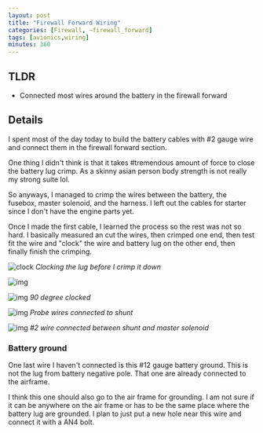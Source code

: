 ```yaml
---
layout: post
title: "Firewall Forward Wiring"
categories: [Firewall, ~firewall_forward]
tags: [avionics,wiring]
minutes: 360
---
```


## TLDR

- Connected most wires around the battery in the firewall forward

## Details

I spent most of the day today to build the battery cables with #2 gauge wire and connect them in the firewall forward section.

One thing I didn't think is that it takes #tremendous amount of force to close the battery lug crimp. As a skinny asian person body strength is not really my strong suite lol.

So anyways, I managed to crimp the wires between the battery, the fusebox, master solenoid, and the harness. I left out the cables for starter since I don't have the engine parts yet.

Once I made the first cable, I learned the process so the rest was not so hard. I basically measured an cut the wires, then crimped one end, then test fit the wire and "clock" the wire and battery lug on the other end, then finally finish the crimping.

![clock](https://lh3.googleusercontent.com/pw/AP1GczNZXsyJfZr_YSkc4c5H5TQ3V2W_DKwcmhzRCNXzcvonROQG1V-LSxeTbi9a9gyB7Cm0FKXdISGURVFFyu2QbcUGhDQulW2ftoUdBKbTFwZRYcHyReTDnwlJPmHip75CkqOIo1r4wtELRXdQFfwpHdYbJA=w2328-h3092-s-no-gm?authuser=0)
_Clocking the lug before I crimp it down_

![img](https://lh3.googleusercontent.com/pw/AP1GczPF-qPINg6usH_a137fgFYj85o3otmuCnM8TRu_xj1aA4k6BOzpq8KNGuSfvGDD-yD3mo7kaFxdrsAZW4sMMLV3ADQ-8ynFOsURcj7BDtTtPp2NjiXfmaEP-a9UTGYr_T853IinL4unAndaiPRY1gKKBA=w4080-h3072-s-no-gm?authuser=0)

![img](https://lh3.googleusercontent.com/pw/AP1GczPEkkpj24EdTxI0RDHu_8Rb4FEh9DQN0RNtSyozrdn8ilj85X2BLpiHnBvz0fj2aVVZC2sD05uCw4HHmW7kepBstjxUL4LZtpBwQOhOWh8nkRWvBj_gF00SCQOgJa2xnj9Og6uyhmMOrHlhjnzUKeGJyA=w4080-h3072-s-no-gm?authuser=0)
_90 degree clocked_

![img](https://lh3.googleusercontent.com/pw/AP1GczMnkNAZp1L7Tp_A6aZPGR5lBQ9ZwieiNS4vqDwWWEb7yXjlFw2e7vRAAsyzGvEDnCAmH3W9RqGGGdzSHtbMpe6PA0eGf6iavoZ3w09O0mP46uZniNXcZCgGPS7VF2DOgMJzdyITOro1NeK6ZAin-zQRIA=w4080-h3072-s-no-gm?authuser=0)
_Probe wires connected to shunt_

![img](https://lh3.googleusercontent.com/pw/AP1GczPwQokbXnJQZPRD70Kzzrb0jZbEBLXf1UVL3_2PojSt66Ge79TCS0AD33gfPREazJvcSMkNAZO1L-xTUhW_t8mPnWRDSaYvIR4DWDkUakHHry4Qau3_MQAux111ANpe1R1LjAPTRP0PT_nXnpCa0nPQtQ=w4080-h3072-s-no-gm?authuser=0)
_#2 wire connected between shunt and master solenoid_

### Battery ground

One last wire I haven't connected is this #12 gauge battery ground. This is not the lug from battery negative pole. That one are already connected to the airframe.

I think this one should also go to the air frame for grounding. I am not sure if it can be anywhere on the air frame or has to be the same place where the battery lug are grounded. I plan to just put a new hole near this wire and connect it with a AN4 bolt.
